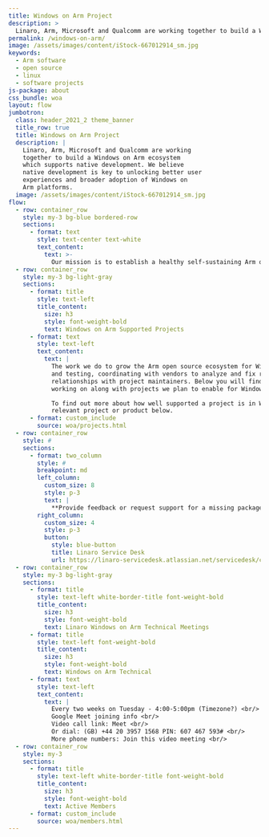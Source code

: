 ```yaml
---
title: Windows on Arm Project
description: >
  Linaro, Arm, Microsoft and Qualcomm are working together to build a Windows on Arm ecosystem which supports native development. We believe native development is key to unlocking better user experiences and broader adoption of Windows on Arm platforms.
permalink: /windows-on-arm/
image: /assets/images/content/iStock-667012914_sm.jpg
keywords:
  - Arm software
  - open source
  - linux
  - software projects
js-package: about
css_bundle: woa
layout: flow
jumbotron:
  class: header_2021_2 theme_banner
  title_row: true
  title: Windows on Arm Project
  description: |
    Linaro, Arm, Microsoft and Qualcomm are working
    together to build a Windows on Arm ecosystem
    which supports native development. We believe
    native development is key to unlocking better user
    experiences and broader adoption of Windows on
    Arm platforms.
  image: /assets/images/content/iStock-667012914_sm.jpg
flow:
  - row: container_row
    style: my-3 bg-blue bordered-row
    sections:
      - format: text
        style: text-center text-white
        text_content:
          text: >-
            Our mission is to establish a healthy self-sustaining Arm open source ecosystem for Windows. We look at a diverse set of tools, languages, and frameworks to support Windows on Arm
  - row: container_row
    style: my-3 bg-light-gray
    sections:
      - format: title
        style: text-left
        title_content:
          size: h3
          style: font-weight-bold
          text: Windows on Arm Supported Projects
      - format: text
        style: text-left
        text_content:
          text: |
            The work we do to grow the Arm open source ecosystem for Windows involves setting up CI
            and testing, coordinating with vendors to analyze and fix regressions and establishing
            relationships with project maintainers. Below you will find all the projects we are currently
            working on along with projects we plan to enable for Windows on Arm in the future.

            To find out more about how well supported a project is in Windows on Arm, click on the
            relevant project or product below.
      - format: custom_include
        source: woa/projects.html
  - row: container_row
    style: #
    sections:
      - format: two_column
        style: #
        breakpoint: md
        left_column:
          custom_size: 8
          style: p-3
          text: |
            **Provide feedback or request support for a missing package**
        right_column:
          custom_size: 4
          style: p-3
          button:
            style: blue-button
            title: Linaro Service Desk
            url: https://linaro-servicedesk.atlassian.net/servicedesk/customer/portal/22/group/85/create/301
  - row: container_row
    style: my-3 bg-light-gray
    sections:
      - format: title
        style: text-left white-border-title font-weight-bold
        title_content:
          size: h3
          style: font-weight-bold
          text: Linaro Windows on Arm Technical Meetings
      - format: title
        style: text-left font-weight-bold
        title_content:
          size: h3
          style: font-weight-bold
          text: Windows on Arm Technical
      - format: text
        style: text-left
        text_content:
          text: |
            Every two weeks on Tuesday - 4:00-5:00pm (Timezone?) <br/>
            Google Meet joining info <br/>
            Video call link: Meet <br/>
            Or dial: (GB) +44 20 3957 1568 PIN: 607 467 593# <br/>
            More phone numbers: Join this video meeting <br/>
  - row: container_row
    style: my-3
    sections:
      - format: title
        style: text-left white-border-title font-weight-bold
        title_content:
          size: h3
          style: font-weight-bold
          text: Active Members
      - format: custom_include
        source: woa/members.html
---
```


